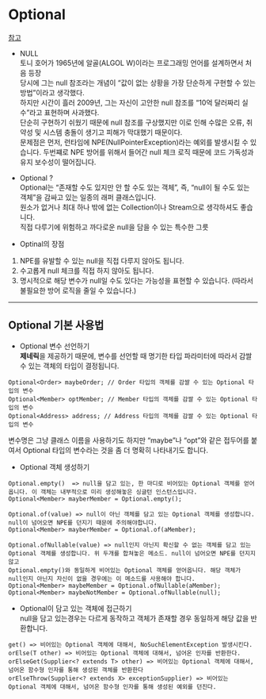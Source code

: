 # Optional
[참고](https://www.daleseo.com/java8-optional-before/)

* NULL   
토니 호어가 1965년에 알골(ALGOL W)이라는 프로그래밍 언어를 설계하면서 처음 등장   
당시에 그는 null 참조라는 개념이 “값이 없는 상황을 가장 단순하게 구현할 수 있는 방법”이라고 생각했다.   
하지만 시간이 흘러 2009년, 그는 자신이 고안한 null 참조를 “10억 달러짜리 실수”라고 표현하며 사과했다.   
단순히 구현하기 쉬웠기 때문에 null 참조를 구상했지만 이로 인해 수많은 오류, 취약성 및 시스템 충돌이 생기고 피해가 막대했기 때문이다.   
문제점은 먼저, 런타임에 NPE(NullPointerException)라는 예외를 발생시킬 수 있습니다. 두번쨰로 NPE 방어를 위해서 들어간 null 체크 로직 때문에 코드 가독성과 유지 보수성이 떨어집니다.   

* Optional ?   
Optional는 “존재할 수도 있지만 안 할 수도 있는 객체”, 즉, “null이 될 수도 있는 객체”을 감싸고 있는 일종의 래퍼 클래스입니다.    
원소가 없거나 최대 하나 밖에 없는 Collection이나 Stream으로 생각하셔도 좋습니다.   
직접 다루기에 위험하고 까다로운 null을 담을 수 있는 특수한 그릇

* Optinal의 장점
1. NPE를 유발할 수 있는 null을 직접 다루지 않아도 됩니다.
2. 수고롭게 null 체크를 직접 하지 않아도 됩니다.
3. 명시적으로 해당 변수가 null일 수도 있다는 가능성을 표현할 수 있습니다. (따라서 불필요한 방어 로직을 줄일 수 있습니다.)

---

## Optional 기본 사용법

* Optional 변수 선언하기   
<b>제네릭</b>을 제공하기 때문에, 변수를 선언할 때 명기한 타입 파라미터에 따라서 감쌀 수 있는 객체의 타입이 결정됩니다.   
~~~
Optional<Order> maybeOrder; // Order 타입의 객체를 감쌀 수 있는 Optional 타입의 변수   
Optional<Member> optMember; // Member 타입의 객체를 감쌀 수 있는 Optional 타입의 변수   
Optional<Address> address; // Address 타입의 객체를 감쌀 수 있는 Optional 타입의 변수   
~~~
변수명은 그냥 클래스 이름을 사용하기도 하지만 “maybe”나 “opt”와 같은 접두어를 붙여서 Optional 타입의 변수라는 것을 좀 더 명확히 나타내기도 합니다.   

* Optional 객체 생성하기
```
Optional.empty()  => null을 담고 있는, 한 마디로 비어있는 Optional 객체를 얻어옵니다. 이 객체는 내부적으로 미리 생성해놓은 싱글턴 인스턴스입니다.   
Optional<Member> mayberMember = Optional.empty();   

Optional.of(value) => null이 아닌 객체를 담고 있는 Optional 객체를 생성합니다. null이 넘어오면 NPE를 던지기 때문에 주의해야합니다.
Optional<Member> mayberMember = Optional.of(aMember);

Optional.ofNullable(value) => null인지 아닌지 확신할 수 없는 객체를 담고 있는 Optional 객체를 생성합니다. 위 두개를 합쳐놓은 메소드. null이 넘어오면 NPE를 던지지 않고
Optional.empty()와 동일하게 비어있는 Optional 객체를 얻어옵니다. 해당 객체가 null인지 아닌지 자신이 없을 경우에는 이 메소드를 사용해야 합니다.
Optional<Member> maybeMember = Optional.ofNullable(aMember);
Optional<Member> maybeNotMember = Optional.ofNullable(null);

```

* Optional이 담고 있는 객체에 접근하기   
null을 담고 있는경우는 다르게 동작하고 객체가 존재할 경우 동일하게 해당 값을 반환합니다.   
~~~
get() => 비어있는 Optional 객체에 대해서, NoSuchElementException 발생시킨다.
orElse(T other) => 비어있는 Optional 객체에 대해서, 넘어온 인자를 반환한다.
orElseGet(Supplier<? extends T> other) => 비어있는 Optional 객체에 대해서, 넘어온 함수형 인자를 통해 생성된 객체를 반환한다
orElseThrow(Supplier<? extends X> exceptionSupplier) => 비어있는 Optional 객체에 대해서, 넘어온 함수형 인자를 통해 생성된 예외를 던진다.
~~~


  
  

